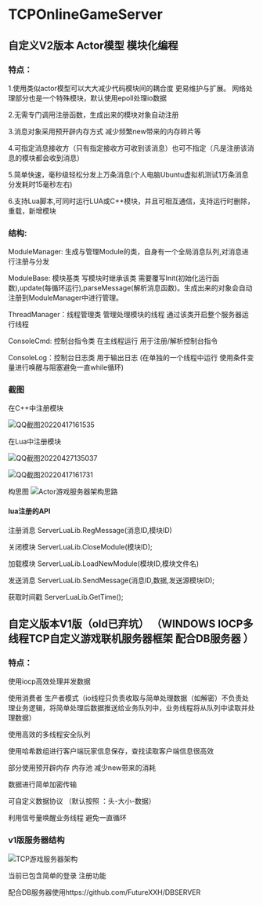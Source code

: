 # TCPOnlineGameServer
## 自定义V2版本  Actor模型 模块化编程

### 特点：

1.使用类似actor模型可以大大减少代码模块间的耦合度 更易维护与扩展。
网络处理部分也是一个特殊模块，默认使用epoll处理io数据

2.无需专门调用注册函数，生成出来的模块对象自动注册

3.消息对象采用预开辟内存方式  减少频繁new带来的内存碎片等

4.可指定消息接收方（只有指定接收方可收到该消息）也可不指定（凡是注册该消息的模块都会收到消息）

5.简单快速，毫秒级轻松分发上万条消息(个人电脑Ubuntu虚拟机测试1万条消息分发耗时15毫秒左右)

6.支持Lua脚本,可同时运行LUA或C++模块，并且可相互通信，支持运行时删除，重载，新增模块

### 结构:


ModuleManager:  生成与管理Module的类，自身有一个全局消息队列,对消息进行注册与分发

ModuleBase: 模块基类 写模块时继承该类 需要覆写Init(初始化运行函数),update(每循环运行),parseMessage(解析消息函数)。生成出来的对象会自动注册到ModuleManager中进行管理。

ThreadManager：线程管理类 管理处理模块的线程 通过该类开启整个服务器运行线程

ConsoleCmd: 控制台指令类 在主线程运行 用于注册/解析控制台指令

ConsoleLog：控制台日志类 用于输出日志 (在单独的一个线程中运行 使用条件变量进行唤醒与阻塞避免一直while循环)


### 截图

在C++中注册模块

![QQ截图20220417161535](https://user-images.githubusercontent.com/60800578/163706511-e6b7432a-2140-4e3e-ab54-c11e660eb76d.png)

在Lua中注册模块

![QQ截图20220427135037](https://user-images.githubusercontent.com/60800578/165450344-5e3d55bc-9ea1-460c-bf32-912caa1317df.png)



![QQ截图20220417161731](https://user-images.githubusercontent.com/60800578/163706514-667eb01b-0770-4909-a37e-5875e93429ef.png)






构思图
![Actor游戏服务器架构思路](https://user-images.githubusercontent.com/60800578/163332879-fc3776c5-8c01-45ba-9d11-168609a29366.png)



#### lua注册的API
注册消息
ServerLuaLib.RegMessage(消息ID,模块ID)

关闭模块
ServerLuaLib.CloseModule(模块ID);

加载模块
ServerLuaLib.LoadNewModule(模块ID,模块文件名)

发送消息
ServerLuaLib.SendMessage(消息ID,数据,发送源模块ID);

获取时间戳
ServerLuaLib.GetTime();



## 自定义版本V1版（old已弃坑） （WINDOWS IOCP多线程TCP自定义游戏联机服务器框架 配合DB服务器 ）


### 特点：

使用iocp高效处理并发数据

使用消费者 生产者模式（io线程只负责收取与简单处理数据（如解密）不负责处理业务逻辑，将简单处理后数据推送给业务队列中，业务线程将从队列中读取并处理数据）

使用高效的多线程安全队列

使用哈希数组进行客户端玩家信息保存，查找读取客户端信息很高效

部分使用预开辟内存 内存池 减少new带来的消耗

数据进行简单加密传输

可自定义数据协议   （默认按照 ：头-大小-数据）

利用信号量唤醒业务线程 避免一直循环



### v1版服务器结构


![TCP游戏服务器架构](https://user-images.githubusercontent.com/60800578/135739241-7277575f-26ab-4210-9521-9185c0da1b95.png)


当前已包含简单的登录 注册功能

配合DB服务器使用https://github.com/FutureXXH/DBSERVER





